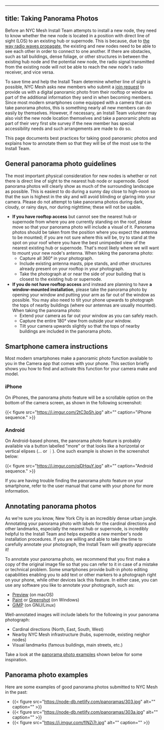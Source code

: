 
---
title: Taking Panorama Photos
---

Before an NYC Mesh Install Team attempts to install a new node, they need to know whether the new node is located in a position with direct line of sight (LOS) to an existing hub or supernode. This is because, due to [the way radio waves propagate](https://en.wikipedia.org/wiki/Line-of-sight_propagation), the existing and new nodes need to be able to see each other in order to connect to one another. If there are obstacles, such as tall buildings, dense foliage, or other structures in between the existing hub node and the potential new node, the radio signal transmitted from the existing node will not be able to reach the new node's radio receiver, and vice versa.

To save time and help the Install Team determine whether line of sight is possible, NYC Mesh asks new members who submit a [join request](https://nycmesh.net/join) to provide us with a digital panoramic photo from their rooftop or window as part of the additional information they send in when becoming members. Since most modern smartphones come equipped with a camera that can take panorama photos, this is something nearly all new members can do easily by themselves. However, if necessary, an Install Team volunteer may also visit the new node location themselves and take a panoramic photo as part of their very first site survey if the new member has special accessibility needs and such arrangements are made to do so.

This page documents best practices for taking good panoramic photos and explains how to annotate them so that they will be of the most use to the Install Team.

## General panorama photo guidelines

The most important physical consideration for new nodes is whether or not there is direct line of sight to the nearest hub node or supernode. Good panorama photos will clearly show as much of the surrounding landscape as possible. This is easiest to do during a sunny day close to high-noon so that the sun is highest in the sky and will avoid blinding or glaring into your camera. Please do not attempt to take panorama photos during dark, cloudy, or rainy days, nor during nighttime; these will not be usable.

* **If you have rooftop access** but cannot see the nearest hub or supernode from where you are currently standing on the roof, please move so that your panorama photo will include a visual of it. Panorama photos should be taken from the position where you expect the antenna to be mounted; if you are not sure where this will be, try to stand at the spot on your roof where you have the best unimpeded view of the nearest existing hub or supernode. That's most likely where we will want to mount your new node's antenna. When taking the panorama photo:
    * Capture all 360&deg; in your photograph.
    * Include existing antenna masts, pipe stands, and other structures already present on your rooftop in your photograph.
    * Take the photograph at or near the side of your building that is closest to the existing hub or supernode.
* **If you do not have rooftop access** and instead are planning to have **a window-mounted installation**, please take the panorama photo by opening your window and putting your arm as far out of the window as possible. You may also need to tilt your phone upwards to photograph the tops of nearby buildings (where our antennas are usually mounted). When taking the panorama photo:
    * Extend your camera as far out your window as you can safely reach. 
    * Capture the entire 180&deg; view from outside your window.
    * Tilt your camera upwards slightly so that the tops of nearby buildings are included in the panorama photo.

## Smartphone camera instructions

Most modern smartphones make a panoramic photo function available to you in the Camera app that comes with your phone. This section briefly shows you how to find and activate this function for your camera make and model.

### iPhone

On iPhones, the panorama photo feature will be a scrollable option on the bottom of the camera screen, as shown in the following screenshot:

{{< figure src="https://i.imgur.com/2tC3pSh.jpg" alt="" caption="iPhone sequence." >}}

### Android

On Android-based phones, the panorama photo feature is probably available via a button labelled "more" or that looks like a horizontal or vertical elipses (&hellip; or &vellip;). One such example is shown in the screenshot below:

{{< figure src="https://i.imgur.com/qjDHquY.jpg" alt="" caption="Android sequence." >}}

If you are having trouble finding the panorama photo feature on your smartphone, refer to the user manual that came with your phone for more information.

## Annotating panorama photos

As we're sure you know, New York City is an incredibly dense urban jungle. Annotating your panorama photo with labels for the cardinal directions and other landmarks, especially the nearest hub or supernode, is incredibly helpful to the Install Team and helps expedite a new member's node installation procedures. If you are willing and able to take the time to carefully annotate your photograph, the Install Team will greatly appreciate it!

To annotate your panorama photo, we recommend that you first make a copy of the original image file so that you can refer to it in case of a mistake or technical problem. Some smartphones provide built-in photo editing capabilities enabling you to add text or other markers to a photograph right on your phone, while other devices lack this feature. In either case, you can use any software you like to annotate your photograph, such as:

* [Preview](https://support.apple.com/guide/preview/annotate-an-image-prvw1501/mac) (on macOS)
* [Paint](https://support.microsoft.com/en-us/help/4027344/windows-10-get-microsoft-paint) or [Greenshot](https://getgreenshot.org/) (on Windows)
* [GIMP](https://www.gimp.org/) (on GNU/Linux)

Well-annotated images will include labels for the following in your panorama photograph:

* Cardinal directions (North, East, South, West)
* Nearby NYC Mesh infrastructure (hubs, supernode, existing neighor nodes)
* Visual landmarks (famous buildings, main streets, etc.)

Take a look at the [panorama photo examples](#panorama-photo-examples) shown below for some inspiration.

## Panorama photo examples

Here are some examples of good panorama photos submitted to NYC Mesh in the past:

* {{< figure src="https://node-db.netlify.com/panoramas/303.jpg" alt="" caption="" >}}
* {{< figure src="https://node-db.netlify.com/panoramas/303a.jpg" alt="" caption="" >}}
* {{< figure src="https://i.imgur.com/flNZi7r.jpg" alt="" caption="" >}}
